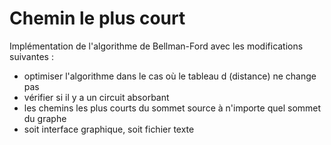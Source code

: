 # Chemin le plus court
Implémentation de l'algorithme de Bellman-Ford avec les modifications suivantes : 

- optimiser l'algorithme dans le cas où le tableau d (distance) ne change pas
- vérifier si il y a un circuit absorbant
- les chemins les plus courts du sommet source à n'importe quel sommet du graphe
- soit interface graphique, soit fichier texte
